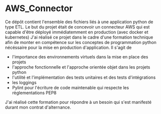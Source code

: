 # AWS_Connector

Ce dépôt contient l'ensemble des fichiers liés à une application python de type ETL.
Le but du projet était de concevoir un connecteur AWS qui est capable d'être déployé 
immédiatemment en production (avec docker et kubernetes)
J'ai réalisé ce projet dans le cadre d'une formation technique  
afin de monter en compétence sur les conceptes de programmation python 
nécéssaire pour la mise en production d'application. Il s'agit de

- l'importance des environnements virtuels dans la mise en place des projets
- l'approche fonctionnelle et l'approche orientée objet dans les projets python
- l'utilité et l'implémentation des tests unitaires et des tests d'intégrations
- les loggings
- Pylint pour l'écriture de code maintenable qui respecte les règlementations PEP8


J'ai réalisé cette formation pour répondre à un besoin qui s'est manifesté 
durant mon contrat d'alternance. 

